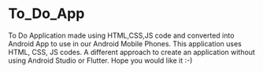 # To_Do_App
To Do Application made using HTML,CSS,JS code and converted into Android App to use in our Android Mobile Phones.
This application uses HTML, CSS, JS codes. A different approach to create an application without using Android Studio or Flutter. 
Hope you would like it :-)
